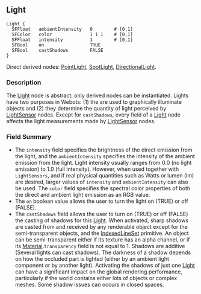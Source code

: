 ## Light

```
Light {
  SFFloat   ambientIntensity   0        # [0,1]
  SFColor   color              1 1 1    # [0,1]
  SFFloat   intensity          1        # [0,1]
  SFBool    on                 TRUE
  SFBool    castShadows        FALSE
}
```

Direct derived nodes: [PointLight](pointlight.md#pointlight),
[SpotLight](spotlight.md#spotlight),
[DirectionalLight](directionallight.md#directionallight).

### Description

The [Light](#light) node is abstract: only derived nodes can be instantiated.
Lights have two purposes in Webots: (1) the are used to graphically illuminate
objects and (2) they determine the quantity of light perceived by
[LightSensor](lightsensor.md#lightsensor) nodes. Except for `castShadows`, every
field of a [Light](#light) node affects the light measurements made by
[LightSensor](lightsensor.md#lightsensor) nodes.

### Field Summary

- The `intensity` field specifies the brightness of the direct emission from the
light, and the `ambientIntensity` specifies the intensity of the ambient
emission from the light. Light intensity usually ranges from 0.0 (no light
emission) to 1.0 (full intensity). However, when used together with
`LightSensors`, and if real physical quantities such as Watts or lumen (lm) are
desired, larger values of `intensity` and `ambientIntensity` can also be used.
The `color` field specifies the spectral color properties of both the direct and
ambient light emission as an RGB value.
- The `on` boolean value allows the user to turn the light on (TRUE) or off
(FALSE).
- The `castShadows` field allows the user to turn on (TRUE) or off (FALSE) the
casting of shadows for this [Light](#light). When activated, sharp shadows are
casted from and received by any renderable object except for the
semi-transparent objects, and the
[IndexedLineSet](indexedlineset.md#indexedlineset) primitive. An object can be
semi-transparent either if its texture has an alpha channel, or if its
[Material](material.md#material).`transparency` field is not equal to 1. Shadows
are additive (Several lights can cast shadows). The darkness of a shadow depends
on how the occluded part is lighted (either by an ambient light component or by
another light). Activating the shadows of just one [Light](#light) can have a
significant impact on the global rendering performance, particularly if the
world contains either lots of objects or complex meshes. Some shadow issues can
occurs in closed spaces.

